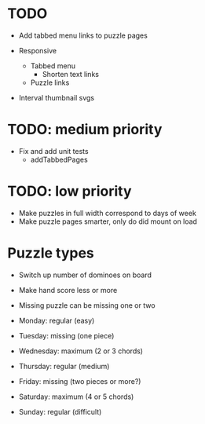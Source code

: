 # TODO
* Add tabbed menu links to puzzle pages

* Responsive
    * Tabbed menu
        * Shorten text links
    * Puzzle links

* Interval thumbnail svgs

# TODO: medium priority
* Fix and add unit tests
    * addTabbedPages

# TODO: low priority
* Make puzzles in full width correspond to days of week
* Make puzzle pages smarter, only do did mount on load

# Puzzle types
* Switch up number of dominoes on board
* Make hand score less or more
* Missing puzzle can be missing one or two

* Monday: regular (easy)
* Tuesday: missing (one piece)
* Wednesday: maximum (2 or 3 chords)
* Thursday: regular (medium)
* Friday: missing (two pieces or more?)
* Saturday: maximum (4 or 5 chords)
* Sunday: regular (difficult)